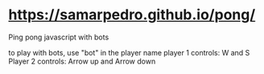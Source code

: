# https://samarpedro.github.io/pong/
Ping pong javascript with bots

to play with bots, use "bot" in the player name
player 1 controls: W and S
Player 2 controls: Arrow up and Arrow down
